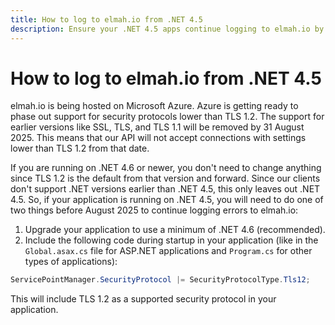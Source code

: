 ```yaml
---
title: How to log to elmah.io from .NET 4.5
description: Ensure your .NET 4.5 apps continue logging to elmah.io by enabling TLS 1.2 before Azure removes support for older protocols in August 2025.
---
```


# How to log to elmah.io from .NET 4.5

elmah.io is being hosted on Microsoft Azure. Azure is getting ready to phase out support for security protocols lower than TLS 1.2. The support for earlier versions like SSL, TLS, and TLS 1.1 will be removed by 31 August 2025. This means that our API will not accept connections with settings lower than TLS 1.2 from that date.

If you are running on .NET 4.6 or newer, you don't need to change anything since TLS 1.2 is the default from that version and forward. Since our clients don't support .NET versions earlier than .NET 4.5, this only leaves out .NET 4.5. So, if your application is running on .NET 4.5, you will need to do one of two things before August 2025 to continue logging errors to elmah.io:

1. Upgrade your application to use a minimum of .NET 4.6 (recommended).
2. Include the following code during startup in your application (like in the `Global.asax.cs` file for ASP.NET applications and `Program.cs` for other types of applications):

```csharp
ServicePointManager.SecurityProtocol |= SecurityProtocolType.Tls12;
```

This will include TLS 1.2 as a supported security protocol in your application.